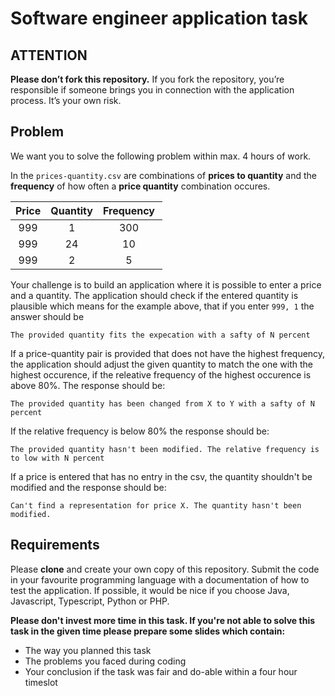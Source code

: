 # Software engineer application task

## ATTENTION
__Please don’t fork this repository.__
If you fork the repository, you’re responsible if someone brings you in connection with the application process. It’s your own risk.

## Problem

We want you to solve the following problem within max. 4 hours of work.

In the ```prices-quantity.csv``` are combinations of **prices to quantity** and the **frequency** of how often a **price quantity** combination occures. 


| Price | Quantity | Frequency |
| :---: | :---: | :---: |
| 999 | 1 | 300 |
| 999 | 24 | 10 |
| 999 | 2 | 5 |


Your challenge is to build an application where it is possible to enter a price and a quantity. The application should check if the entered quantity is plausible which means for the example above, that if you enter ```999, 1``` the answer should be 

```The provided quantity fits the expecation with a safty of N percent```

If a price-quantity pair is provided that does not have the highest frequency, the application should adjust the given quantity to match the one with the highest occurence, if the releative frequency of the highest occurence is above 80%. The response should be:

```The provided quantity has been changed from X to Y with a safty of N percent```

If the relative frequency is below 80% the response should be:

```The provided quantity hasn't been modified. The relative frequency is to low with N percent```

If a price is entered that has no entry in the csv, the quantity shouldn't be modified and the response should be:

```Can't find a representation for price X. The quantity hasn't been modified.```

## Requirements

Please __clone__ and create your own copy of this repository. Submit the code in your favourite programming language with a documentation of how to test the application.
If possible, it would be nice if you choose Java, Javascript, Typescript, Python or PHP.

**Please don't invest more time in this task. If you're not able to solve this task in the given time please prepare some slides which contain:**

* The way you planned this task
* The problems you faced during coding
* Your conclusion if the task was fair and do-able within a four hour timeslot

